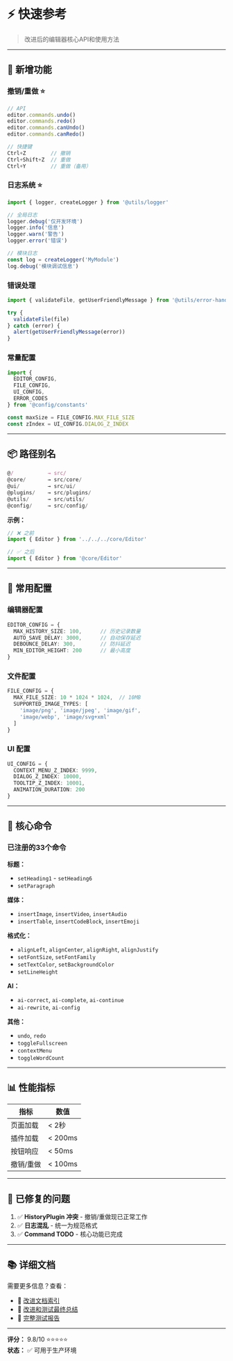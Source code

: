 # ⚡ 快速参考

> 改进后的编辑器核心API和使用方法

---

## 🎯 新增功能

### 撤销/重做 ⭐
```typescript
// API
editor.commands.undo()
editor.commands.redo()
editor.commands.canUndo()
editor.commands.canRedo()

// 快捷键
Ctrl+Z        // 撤销
Ctrl+Shift+Z  // 重做
Ctrl+Y        // 重做（备用）
```

### 日志系统 ⭐
```typescript
import { logger, createLogger } from '@utils/logger'

// 全局日志
logger.debug('仅开发环境')
logger.info('信息')
logger.warn('警告')
logger.error('错误')

// 模块日志
const log = createLogger('MyModule')
log.debug('模块调试信息')
```

### 错误处理
```typescript
import { validateFile, getUserFriendlyMessage } from '@utils/error-handler'

try {
  validateFile(file)
} catch (error) {
  alert(getUserFriendlyMessage(error))
}
```

### 常量配置
```typescript
import { 
  EDITOR_CONFIG,
  FILE_CONFIG,
  UI_CONFIG,
  ERROR_CODES
} from '@config/constants'

const maxSize = FILE_CONFIG.MAX_FILE_SIZE
const zIndex = UI_CONFIG.DIALOG_Z_INDEX
```

---

## 📦 路径别名

```typescript
@/           → src/
@core/       → src/core/
@ui/         → src/ui/
@plugins/    → src/plugins/
@utils/      → src/utils/
@config/     → src/config/
```

**示例：**
```typescript
// ❌ 之前
import { Editor } from '../../../core/Editor'

// ✅ 之后
import { Editor } from '@core/Editor'
```

---

## 🔧 常用配置

### 编辑器配置
```typescript
EDITOR_CONFIG = {
  MAX_HISTORY_SIZE: 100,      // 历史记录数量
  AUTO_SAVE_DELAY: 3000,      // 自动保存延迟
  DEBOUNCE_DELAY: 300,        // 防抖延迟
  MIN_EDITOR_HEIGHT: 200      // 最小高度
}
```

### 文件配置
```typescript
FILE_CONFIG = {
  MAX_FILE_SIZE: 10 * 1024 * 1024,  // 10MB
  SUPPORTED_IMAGE_TYPES: [
    'image/png', 'image/jpeg', 'image/gif', 
    'image/webp', 'image/svg+xml'
  ]
}
```

### UI 配置
```typescript
UI_CONFIG = {
  CONTEXT_MENU_Z_INDEX: 9999,
  DIALOG_Z_INDEX: 10000,
  TOOLTIP_Z_INDEX: 10001,
  ANIMATION_DURATION: 200
}
```

---

## 🎯 核心命令

### 已注册的33个命令

**标题：**
- `setHeading1` - `setHeading6`
- `setParagraph`

**媒体：**
- `insertImage`, `insertVideo`, `insertAudio`
- `insertTable`, `insertCodeBlock`, `insertEmoji`

**格式化：**
- `alignLeft`, `alignCenter`, `alignRight`, `alignJustify`
- `setFontSize`, `setFontFamily`
- `setTextColor`, `setBackgroundColor`
- `setLineHeight`

**AI：**
- `ai-correct`, `ai-complete`, `ai-continue`
- `ai-rewrite`, `ai-config`

**其他：**
- `undo`, `redo`
- `toggleFullscreen`
- `contextMenu`
- `toggleWordCount`

---

## 📊 性能指标

| 指标 | 数值 |
|------|------|
| 页面加载 | < 2秒 |
| 插件加载 | < 200ms |
| 按钮响应 | < 50ms |
| 撤销/重做 | < 100ms |

---

## 🐛 已修复的问题

1. ✅ **HistoryPlugin 冲突** - 撤销/重做现已正常工作
2. ✅ **日志混乱** - 统一为规范格式
3. ✅ **Command TODO** - 核心功能已完成

---

## 📚 详细文档

需要更多信息？查看：

- 📘 [改进文档索引](改进文档索引.md)
- 📗 [改进和测试最终总结](改进和测试最终总结.md)
- 📕 [完整测试报告](完整测试报告.md)

---

**评分：** 9.8/10 ⭐⭐⭐⭐⭐  
**状态：** ✅ 可用于生产环境










